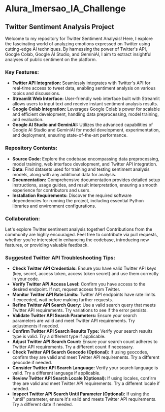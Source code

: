 # Alura_Imersao_IA_Challenge
## Twitter Sentiment Analysis Project

Welcome to my repository for Twitter Sentiment Analysis! Here, I explore the fascinating world of analyzing emotions expressed on Twitter using cutting-edge AI techniques. By harnessing the power of Twitter's API, Google Colab, Google AI Studio, and GeminiAI, I aim to extract insightful analyses of public sentiment on the platform.

### Key Features:

- **Twitter API Integration:** Seamlessly integrates with Twitter's API for real-time access to tweet data, enabling sentiment analysis on various topics and discussions.
- **Streamlit Web Interface:** User-friendly web interface built with Streamlit allows users to input text and receive instant sentiment analysis results.
- **Google Colab Integration:** Leverages Google Colab's power for scalable and efficient development, handling data preprocessing, model training, and evaluation.
- **Google AI Studio and GeminiAI:** Utilizes the advanced capabilities of Google AI Studio and GeminiAI for model development, experimentation, and deployment, ensuring state-of-the-art performance.

### Repository Contents:

- **Source Code:** Explore the codebase encompassing data preprocessing, model training, web interface development, and Twitter API integration.
- **Data:** Find datasets used for training and testing sentiment analysis models, along with any additional data for analysis.
- **Documentation:** Comprehensive documentation provides detailed setup instructions, usage guides, and result interpretation, ensuring a smooth experience for contributors and users.
- **Installation Requirements:** Discover the required software dependencies for running the project, including essential Python libraries and environment configurations.

### Collaboration:

Let's explore Twitter sentiment analysis together! Contributions from the community are highly encouraged. Feel free to contribute via pull requests, whether you're interested in enhancing the codebase, introducing new features, or providing valuable feedback.

### Suggested Twitter API Troubleshooting Tips:

- **Check Twitter API Credentials:** Ensure you have valid Twitter API keys (key, secret, access token, access token secret) and use them correctly in your code.
- **Verify Twitter API Access Level:** Confirm you have access to the desired endpoint. If not, request access from Twitter.
- **Monitor Twitter API Rate Limits:** Twitter API endpoints have rate limits. If exceeded, wait before making further requests.
- **Refine Twitter API Search Query:** Use a valid search query that meets Twitter API requirements. Try variations to see if the error persists.
- **Validate Twitter API Search Parameters:** Ensure your search parameters are valid and meet Twitter API requirements. Try adjustments if needed.
- **Confirm Twitter API Search Results Type:** Verify your search results type is valid. Try a different type if applicable.
- **Adjust Twitter API Search Count:** Ensure your search count adheres to Twitter API requirements. Try a different count if necessary.
- **Check Twitter API Search Geocode (Optional):** If using geocodes, confirm they are valid and meet Twitter API requirements. Try a different geocode if needed.
- **Consider Twitter API Search Language:** Verify your search language is valid. Try a different language if applicable.
- **Review Twitter API Search Locale (Optional):** If using locales, confirm they are valid and meet Twitter API requirements. Try a different locale if needed.
- **Inspect Twitter API Search Until Parameter (Optional):** If using the "until" parameter, ensure it's valid and meets Twitter API requirements. Try a different date if needed.
